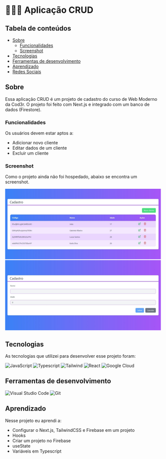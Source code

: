 # 👩🏽‍💻 Aplicação CRUD 

## Tabela de conteúdos

   - [Sobre](#Sobre)
      - [Funcionalidades](#funcionalidades)
      - [Screenshot](#screenshot)
   - [Tecnologias](#tecnologias)
   - [Ferramentas de desenvolvimento](#ferramentas-de-desenvolvimento)
   - [Aprendizado](#aprendizado)
   - [Redes Sociais](#redes-sociais)

## Sobre

Essa aplicação CRUD é um projeto de cadastro do curso de Web Moderno da Cod3r. O projeto foi feito com Next.js e integrado com um banco de dados (Firestore).

### Funcionalidades

Os usuários devem estar aptos a:

- Adicionar novo cliente
- Editar dados de um cliente
- Excluir um cliente

### Screenshot

Como o projeto ainda não foi hospedado, abaixo se encontra um screenshot.

![table-data](./src/screenshot/table-data.jpeg)
![registration-form](./src/screenshot/registration-form.jpeg)

## Tecnologias

As tecnologias que utilizei para desenvolver esse projeto foram: 

![JavaScript](https://img.shields.io/badge/javascript-%23323330.svg?style=for-the-badge&logo=javascript&logoColor=%23F7DF1E) 
![Typescript](https://img.shields.io/badge/TypeScript-007ACC?style=for-the-badge&logo=typescript&logoColor=white) ![Tailwind](https://img.shields.io/badge/Tailwind_CSS-38B2AC?style=for-the-badge&logo=tailwind-css&logoColor=white) ![React](https://img.shields.io/badge/React-20232A?style=for-the-badge&logo=react&logoColor=61DAFB) ![Google Cloud](https://img.shields.io/badge/Google_Cloud-4285F4?style=for-the-badge&logo=google-cloud&logoColor=white)

## Ferramentas de desenvolvimento

![Visual Studio Code](https://img.shields.io/badge/Visual_Studio_Code-0078D4?style=for-the-badge&logo=visual%20studio%20code&logoColor=white) ![Git](https://img.shields.io/badge/GIT-E44C30?style=for-the-badge&logo=git&logoColor=white)

## Aprendizado

Nesse projeto eu aprendi a:

- Configurar o Next.js, TailwindCSS e Firebase em um projeto
- Hooks
- Criar um projeto no Firebase
- useState 
- Variáveis em Typescript




